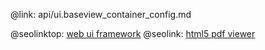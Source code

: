 @link: api/ui.baseview_container_config.md

@seolinktop: [web ui framework](https://webix.com)
@seolink: [html5 pdf viewer](https://webix.com/widget/html5_pdf_viewer/)